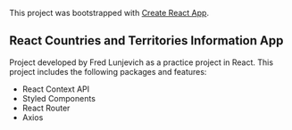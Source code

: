 This project was bootstrapped with [Create React App](https://github.com/facebook/create-react-app).

## React Countries and Territories Information App

Project developed by Fred Lunjevich as a practice project in React. This project includes the following packages and features:

* React Context API
* Styled Components
* React Router
* Axios

